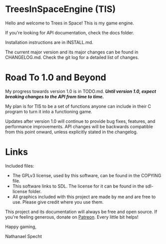 # TreesInSpaceEngine (TIS)

Hello and welcome to Trees in Space!
This is my game engine.

If you're looking for API documentation, check the docs folder.

Installation instructions are in INSTALL.md.

The current major version and its major changes can be found in CHANGELOG.md.
Check the git log for a detailed list of changes.

# Road To 1.0 and Beyond

My progress towards version 1.0 is in TODO.md. 
***Until version 1.0, expect breaking changes to the API from time to time.***

My plan is for TIS to be a set of functions anyone can include in their C program to turn it into a functioning game.

Updates after version 1.0 will continue to provide bug fixes, features, and performance improvements. 
API changes will be backwards compatible from this point onward, unless explicitly stated in the changelog.

# Links

Included files:
- The GPLv3 license, used by this software, can be found in the COPYING file.
- This software links to SDL. The license for it can be found in the sdl-license folder.
- All graphics included with this project are made by me and are free to use. Please give credit where you use them.

This project and its documentation will always be free and open source.
If you're feeling generous, donate on [Patreon](https://www.patreon.com/treesinspace).
Every little bit helps!

Happy gaming,

Nathanael Specht

